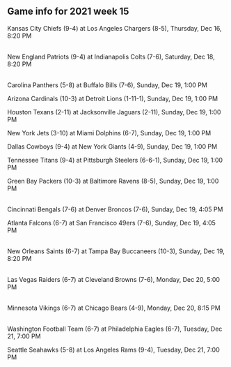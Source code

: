 ## Game info for 2021 week 15
Kansas City Chiefs (9-4) at Los Angeles Chargers (8-5), Thursday, Dec 16, 8:20 PM

<br/>New England Patriots (9-4) at Indianapolis Colts (7-6), Saturday, Dec 18, 8:20 PM

<br/>Carolina Panthers (5-8) at Buffalo Bills (7-6), Sunday, Dec 19, 1:00 PM

Arizona Cardinals (10-3) at Detroit Lions (1-11-1), Sunday, Dec 19, 1:00 PM

Houston Texans (2-11) at Jacksonville Jaguars (2-11), Sunday, Dec 19, 1:00 PM

New York Jets (3-10) at Miami Dolphins (6-7), Sunday, Dec 19, 1:00 PM

Dallas Cowboys (9-4) at New York Giants (4-9), Sunday, Dec 19, 1:00 PM

Tennessee Titans (9-4) at Pittsburgh Steelers (6-6-1), Sunday, Dec 19, 1:00 PM

Green Bay Packers (10-3) at Baltimore Ravens (8-5), Sunday, Dec 19, 1:00 PM

<br/>Cincinnati Bengals (7-6) at Denver Broncos (7-6), Sunday, Dec 19, 4:05 PM

Atlanta Falcons (6-7) at San Francisco 49ers (7-6), Sunday, Dec 19, 4:05 PM

<br/>New Orleans Saints (6-7) at Tampa Bay Buccaneers (10-3), Sunday, Dec 19, 8:20 PM

<br/>Las Vegas Raiders (6-7) at Cleveland Browns (7-6), Monday, Dec 20, 5:00 PM

<br/>Minnesota Vikings (6-7) at Chicago Bears (4-9), Monday, Dec 20, 8:15 PM

<br/>Washington Football Team (6-7) at Philadelphia Eagles (6-7), Tuesday, Dec 21, 7:00 PM

Seattle Seahawks (5-8) at Los Angeles Rams (9-4), Tuesday, Dec 21, 7:00 PM

